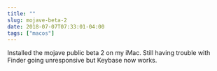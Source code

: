 ```yaml
---
title: ""
slug: mojave-beta-2
date: 2018-07-07T07:33:01-04:00
tags: ["macos"]
---
```


Installed the mojave public beta 2 on my iMac. Still having trouble with Finder going unresponsive but Keybase now works.

